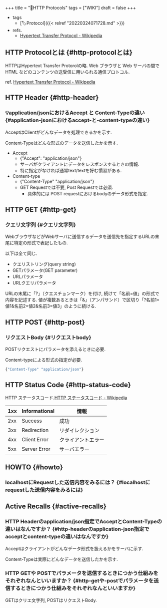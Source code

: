 +++
title = "📝HTTP Protocols"
tags = ["WIKI"]
draft = false
+++

-   tags
    -   [🏷Protocol]({{< relref "20220324071728.md" >}})
-   refs.
    -   [Hypertext Transfer Protocol - Wikipedia](https://ja.wikipedia.org/wiki/Hypertext_Transfer_Protocol)


## HTTP Protocolとは {#http-protocolとは}

HTTPはHypertext Transfer Protorolの略. Web ブラウザと Web サーバの間でHTML などのコンテンツの送受信に用いられる通信プロトコル.

ref. [Hypertext Transfer Protocol - Wikipedia](http://ja.wikipedia.org/wiki/Hypertext_Transfer_Protocol)


## HTTP Header {#http-header}


### 💡application/jsonにおけるAccept と Content-Typeの違い {#application-jsonにおけるaccept-と-content-typeの違い}

AcceptはClientがどんなデータを処理できるかを示す.

Content-Typeはどんな形式のデータを送信したかを示す.

-   Accept
    -   {"Accept": "application/json"}
    -   サーバがクライアントにデータをレスポンスするときの情報.
    -   特に指定がなければ通常text/textを好む慣習がある.
-   Content-type
    -   {"Content-Type" "application/json"}
    -   GET Requestでは不要, Post Requestでは必須.
        -   具体的には POST requestにおけるbodyのデータ形式を指定.


## HTTP GET {#http-get}


### クエリ文字列 {#クエリ文字列}

WebブラウザなどがWebサーバに送信するデータを送信先を指定するURLの末尾に特定の形式で表記したもの.

以下は全て同じ.

-   クエリストリング(query string)
-   GETパラメータ(GET parameter)
-   URLパラメータ
-   URLクエリパラメータ

URLの末尾に「?」（クエスチョンマーク）を付け, 続けて「名前=値」の形式で内容を記述する. 値が複数あるときは「&」（アンパサンド）で区切り「?名前1=値1&名前2=値2&名前3=値3」のように続ける.


## HTTP POST {#http-post}


### リクエストBody {#リクエストbody}

POSTリクエストにパラメータを添えるときに必要.

Content-typeによる形式の指定が必要.

```javascript
{"Content-Type" "application/json"}
```


## HTTP Status Code {#http-status-code}

HTTP ステータスコード.[HTTP ステータスコード - Wikipedia](http://ja.wikipedia.org/wiki/HTTP%E3%82%B9%E3%83%86%E3%83%BC%E3%82%BF%E3%82%B9%E3%82%B3%E3%83%BC%E3%83%89)

| 1xx | Informational | 情報      |
|-----|---------------|---------|
| 2xx | Success       | 成功      |
| 3xx | Redirection   | リダイレクション |
| 4xx | Client Error  | クライアントエラー |
| 5xx | Server Error  | サーバエラー |


## HOWTO {#howto}


### localhostにRequestした送信内容をみるには？ {#localhostにrequestした送信内容をみるには}


## Active Recalls {#active-recalls}


### HTTP Headerのapplication/json指定でAcceptとContent-Typeの違いはなんですか？ {#http-headerのapplication-json指定でacceptとcontent-typeの違いはなんですか}

Acceptはクライアントがどんなデータ形式を扱えるかをサーバに示す.

Content-Typeは実際にどんなデータを送信したかを示す.


### HTTP GETや POSTでパラメータを送信するときにつかう仕組みをそれぞれなんといいますか？ {#http-getや-postでパラメータを送信するときにつかう仕組みをそれぞれなんといいますか}

GETはクリエ文字列, POSTはリクエストBody.

